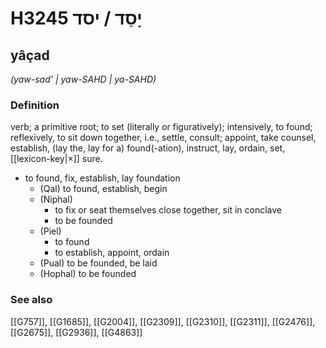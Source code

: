 # H3245 יָסַד / יסד

## yâçad

_(yaw-sad' | yaw-SAHD | ya-SAHD)_

### Definition

verb; a primitive root; to set (literally or figuratively); intensively, to found; reflexively, to sit down together, i.e., settle, consult; appoint, take counsel, establish, (lay the, lay for a) found(-ation), instruct, lay, ordain, set, [[lexicon-key|×]] sure.

- to found, fix, establish, lay foundation
    - (Qal) to found, establish, begin
    - (Niphal)
        - to fix or seat themselves close together, sit in conclave
        - to be founded
    - (Piel)
        - to found
        - to establish, appoint, ordain
    - (Pual) to be founded, be laid
    - (Hophal) to be founded
### See also

[[G757]], [[G1685]], [[G2004]], [[G2309]], [[G2310]], [[G2311]], [[G2476]], [[G2675]], [[G2936]], [[G4863]]

